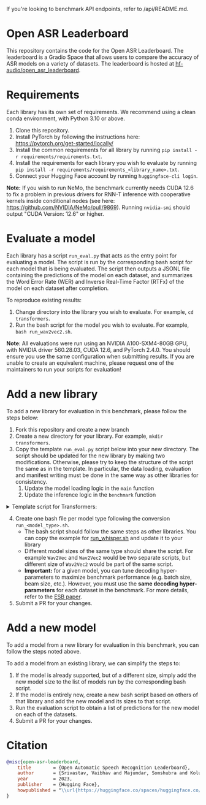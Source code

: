 If you're looking to benchmark API endpoints, refer to /api/README.md.

# Open ASR Leaderboard

This repository contains the code for the Open ASR Leaderboard. The leaderboard is a Gradio Space that allows users to compare the accuracy of ASR models on a variety of datasets. The leaderboard is hosted at [hf-audio/open_asr_leaderboard](https://huggingface.co/spaces/hf-audio/open_asr_leaderboard).

# Requirements

Each library has its own set of requirements. We recommend using a clean conda environment, with Python 3.10 or above.

1) Clone this repository.
2) Install PyTorch by following the instructions here: https://pytorch.org/get-started/locally/
3) Install the common requirements for all library by running `pip install -r requirements/requirements.txt`.
4) Install the requirements for each library you wish to evaluate by running `pip install -r requirements/requirements_<library_name>.txt`.
5) Connect your Hugging Face account by running `huggingface-cli login`.

**Note:** If you wish to run NeMo, the benchmark currently needs CUDA 12.6 to fix a problem in previous drivers for RNN-T inference with cooperative kernels inside conditional nodes (see here: https://github.com/NVIDIA/NeMo/pull/9869). Running `nvidia-smi` should output "CUDA Version: 12.6" or higher.

# Evaluate a model

Each library has a script `run_eval.py` that acts as the entry point for evaluating a model. The script is run by the corresponding bash script for each model that is being evaluated. The script then outputs a JSONL file containing the predictions of the model on each dataset, and summarizes the Word Error Rate (WER) and Inverse Real-Time Factor (RTFx) of the model on each dataset after completion.

To reproduce existing results:

1) Change directory into the library you wish to evaluate. For example, `cd transformers`.
2) Run the bash script for the model you wish to evaluate. For example, `bash run_wav2vec2.sh`.

**Note**: All evaluations were run using an NVIDIA A100-SXM4-80GB GPU, with NVIDIA driver 560.28.03, CUDA 12.6, and PyTorch 2.4.0. You should ensure you use the same configuration when submitting results. If you are unable to create an equivalent machine, please request one of the maintainers to run your scripts for evaluation! 

# Add a new library

To add a new library for evaluation in this benchmark, please follow the steps below:

1) Fork this repository and create a new branch
2) Create a new directory for your library. For example, `mkdir transformers`.
3) Copy the template `run_eval.py` script below into your new directory. The script should be updated for the new library by making two modifications. Otherwise, please try to keep the structure of the script the same as in the template. In particular, the data loading, evaluation and manifest writing must be done in the same way as other libraries for consistency.
   1) Update the model loading logic in the `main` function
   2) Update the inference logic in the `benchmark` function

<details>

<summary> Template script for Transformers: </summary>

```python
import argparse
import os
import torch
from transformers import WhisperForConditionalGeneration, WhisperProcessor
import evaluate
from normalizer import data_utils
import time
from tqdm import tqdm

wer_metric = evaluate.load("wer")

def main(args):
    # Load model (FILL ME!)
    model = WhisperForConditionalGeneration.from_pretrained(args.model_id, torch_dtype=torch.bfloat16).to(args.device)
    processor = WhisperProcessor.from_pretrained(args.model_id)

    def benchmark(batch):
        # Load audio inputs
        audios = [audio["array"] for audio in batch["audio"]]
        batch["audio_length_s"] = [len(audio) / batch["audio"][0]["sampling_rate"] for audio in audios]
        minibatch_size = len(audios)

        # Start timing
        start_time = time.time()

        # INFERENCE (FILL ME! Replacing 1-3 with steps from your library)
        # 1. Pre-processing
        inputs = processor(audios, sampling_rate=16_000, return_tensors="pt").to(args.device)
        inputs["input_features"] = inputs["input_features"].to(torch.bfloat16)
        # 2. Generation
        pred_ids = model.generate(**inputs)
        # 3. Post-processing
        pred_text = processor.batch_decode(pred_ids, skip_special_tokens=True)

        # End timing
        runtime = time.time() - start_time

        # normalize by minibatch size since we want the per-sample time
        batch["transcription_time_s"] = minibatch_size * [runtime / minibatch_size]

        # normalize transcriptions with English normalizer
        batch["predictions"] = [data_utils.normalizer(pred) for pred in pred_text]
        batch["references"] = batch["norm_text"]
        return batch

    if args.warmup_steps is not None:
        warmup_dataset = data_utils.load_data(args)
        warmup_dataset = data_utils.prepare_data(warmup_dataset)

        num_warmup_samples = args.warmup_steps * args.batch_size
        if args.streaming:
            warmup_dataset = warmup_dataset.take(num_warmup_samples)
        else:
            warmup_dataset = warmup_dataset.select(range(min(num_warmup_samples, len(warmup_dataset))))
        warmup_dataset = iter(warmup_dataset.map(benchmark, batch_size=args.batch_size, batched=True))

        for _ in tqdm(warmup_dataset, desc="Warming up..."):
            continue

    dataset = data_utils.load_data(args)
    dataset = data_utils.prepare_data(dataset)

    if args.max_eval_samples is not None and args.max_eval_samples > 0:
        print(f"Subsampling dataset to first {args.max_eval_samples} samples!")
        if args.streaming:
            dataset = dataset.take(args.max_eval_samples)
        else:
            dataset = dataset.select(range(min(args.max_eval_samples, len(dataset))))

    dataset = dataset.map(
        benchmark, batch_size=args.batch_size, batched=True, remove_columns=["audio"],
    )

    all_results = {
        "audio_length_s": [],
        "transcription_time_s": [],
        "predictions": [],
        "references": [],
    }
    result_iter = iter(dataset)
    for result in tqdm(result_iter, desc="Samples..."):
        for key in all_results:
            all_results[key].append(result[key])

    # Write manifest results (WER and RTFX)
    manifest_path = data_utils.write_manifest(
        all_results["references"],
        all_results["predictions"],
        args.model_id,
        args.dataset_path,
        args.dataset,
        args.split,
        audio_length=all_results["audio_length_s"],
        transcription_time=all_results["transcription_time_s"],
    )
    print("Results saved at path:", os.path.abspath(manifest_path))

    wer = wer_metric.compute(
        references=all_results["references"], predictions=all_results["predictions"]
    )
    wer = round(100 * wer, 2)
    rtfx = round(sum(all_results["audio_length_s"]) / sum(all_results["transcription_time_s"]), 2)
    print("WER:", wer, "%", "RTFx:", rtfx)


if __name__ == "__main__":
    parser = argparse.ArgumentParser()

    parser.add_argument(
        "--model_id",
        type=str,
        required=True,
        help="Model identifier. Should be loadable with 🤗 Transformers",
    )
    parser.add_argument(
        "--dataset_path",
        type=str,
        default="esb/datasets",
        help="Dataset path. By default, it is `esb/datasets`",
    )
    parser.add_argument(
        "--dataset",
        type=str,
        required=True,
        help="Dataset name. *E.g.* `'librispeech_asr` for the LibriSpeech ASR dataset, or `'common_voice'` for Common Voice. The full list of dataset names "
        "can be found at `https://huggingface.co/datasets/esb/datasets`",
    )
    parser.add_argument(
        "--split",
        type=str,
        default="test",
        help="Split of the dataset. *E.g.* `'validation`' for the dev split, or `'test'` for the test split.",
    )
    parser.add_argument(
        "--device",
        type=int,
        default=-1,
        help="The device to run the pipeline on. -1 for CPU (default), 0 for the first GPU and so on.",
    )
    parser.add_argument(
        "--batch_size",
        type=int,
        default=1,
        help="Number of samples to go through each streamed batch.",
    )
    parser.add_argument(
        "--max_eval_samples",
        type=int,
        default=None,
        help="Number of samples to be evaluated. Put a lower number e.g. 64 for testing this script.",
    )
    parser.add_argument(
        "--no-streaming",
        dest="streaming",
        action="store_false",
        help="Choose whether you'd like to download the entire dataset or stream it during the evaluation.",
    )
    parser.add_argument(
        "--warmup_steps",
        type=int,
        default=10,
        help="Number of warm-up steps to run before launching the timed runs.",
    )
    args = parser.parse_args()
    parser.set_defaults(streaming=False)

    main(args)

```

</details>

4) Create one bash file per model type following the conversion `run_<model_type>.sh`.
    - The bash script should follow the same steps as other libraries. You can copy the example for [run_whisper.sh](./transformers/run_whisper.sh) and update it to your library
    - Different model sizes of the same type should share the script. For example `Wav2Vec` and `Wav2Vec2` would be two separate scripts, but different size of `Wav2Vec2` would be part of the same script.
    - **Important:** for a given model, you can tune decoding hyper-parameters to maximize benchmark performance (e.g. batch size, beam size, etc.). However, you must use the **same decoding hyper-parameters** for each dataset in the benchmark. For more details, refer to the [ESB paper](https://arxiv.org/abs/2210.13352).
5) Submit a PR for your changes.

# Add a new model

To add a model from a new library for evaluation in this benchmark, you can follow the steps noted above.

To add a model from an existing library, we can simplify the steps to:

1) If the model is already supported, but of a different size, simply add the new model size to the list of models run by the corresponding bash script.
2) If the model is entirely new, create a new bash script based on others of that library and add the new model and its sizes to that script.
3) Run the evaluation script to obtain a list of predictions for the new model on each of the datasets.
4) Submit a PR for your changes.

# Citation 


```bibtex
@misc{open-asr-leaderboard,
	title        = {Open Automatic Speech Recognition Leaderboard},
	author       = {Srivastav, Vaibhav and Majumdar, Somshubra and Koluguri, Nithin and Moumen, Adel and Gandhi, Sanchit and Hugging Face Team and Nvidia NeMo Team and SpeechBrain Team},
	year         = 2023,
	publisher    = {Hugging Face},
	howpublished = "\\url{https://huggingface.co/spaces/huggingface.co/spaces/open-asr-leaderboard/leaderboard}"
}
```
